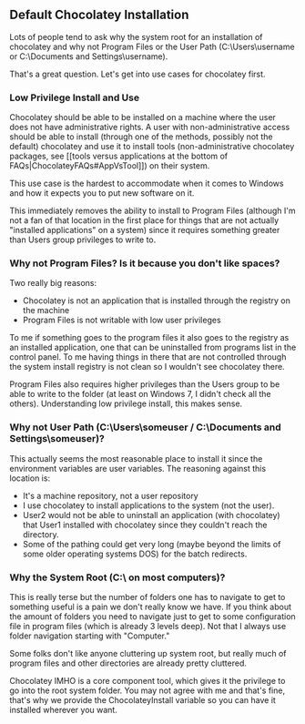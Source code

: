 ## Default Chocolatey Installation
  
Lots of people tend to ask why the system root for an installation of chocolatey and why not Program Files or the User Path (C:\Users\username or C:\Documents and Settings\username).  
  
That's a great question. Let's get into use cases for chocolatey first.  
  
### Low Privilege Install and Use
Chocolatey should be able to be installed on a machine where the user does not have administrative rights.  A user with non-administrative access should be able to install (through one of the methods, possibly not the default) chocolatey and use it to install tools (non-administrative chocolatey packages, see [[tools versus applications at the bottom of FAQs|ChocolateyFAQs#AppVsTool]]) on their system.  
  
This use case is the hardest to accommodate when it comes to Windows and how it expects you to put new software on it.  
  
This immediately removes the ability to install to Program Files (although I'm not a fan of that location in the first place for things that are not actually "installed applications" on a system) since it requires something greater than Users group privileges to write to.

### Why not Program Files? Is it because you don't like spaces?
Two really big reasons:  
  
* Chocolatey is not an application that is installed through the registry on the machine
* Program Files is not writable with low user privileges
  
To me if something goes to the program files it also goes to the registry as an installed application, one that can be uninstalled from programs list in the control panel. To me having things in there that are not controlled through the system install registry is not clean so I wouldn't see chocolatey there.  
  
Program Files also requires higher privileges than the Users group to be able to write to the folder (at least on Windows 7, I didn't check all the others). Understanding low privilege install, this makes sense.    
  
### Why not User Path (C:\Users\someuser / C:\Documents and Settings\someuser)?
This actually seems the most reasonable place to install it since the environment variables are user variables. The reasoning against this location is:  
  
* It's a machine repository, not a user repository
* I use chocolatey to install applications to the system (not the user). 
* User2 would not be able to uninstall an application (with chocolatey) that User1 installed with chocolatey since they couldn't reach the directory.
* Some of the pathing could get very long (maybe beyond the limits of some older operating systems DOS) for the batch redirects.

### Why the System Root (C:\ on most computers)?
This is really terse but the number of folders one has to navigate to get to something useful is a pain we don't really know we have. If you think about the amount of folders you need to navigate just to get to some configuration file in program files (which is already 3 levels deep). Not that I always use folder navigation starting with "Computer."  
  
Some folks don't like anyone cluttering up system root, but really much of program files and other directories are already pretty cluttered.  
  
Chocolatey IMHO is a core component tool, which gives it the privilege to go into the root system folder. You may not agree with me and that's fine, that's why we provide the ChocolateyInstall variable so you can have it installed wherever you want.  
    